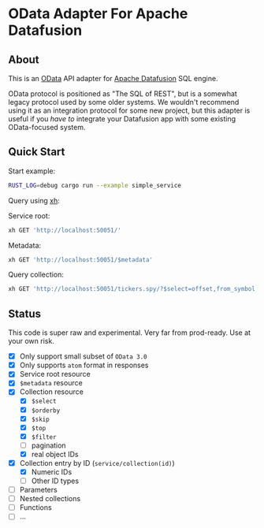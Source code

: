# OData Adapter For Apache Datafusion

## About
This is an [OData](https://www.odata.org/) API adapter for [Apache Datafusion](https://github.com/apache/arrow-datafusion) SQL engine.

OData protocol is positioned as "The SQL of REST", but is a somewhat legacy protocol used by some older systems. We wouldn't recommend using it as an integration protocol for some new project, but this adapter is useful if you *have to* integrate your Datafusion app with some existing OData-focused system.

## Quick Start
Start example:
```sh
RUST_LOG=debug cargo run --example simple_service
```

Query using [xh](https://github.com/ducaale/xh):

Service root:
```sh
xh GET 'http://localhost:50051/'
```

Metadata:
```sh
xh GET 'http://localhost:50051/$metadata'
```

Query collection:
```sh
xh GET 'http://localhost:50051/tickers.spy/?$select=offset,from_symbol,to_symbol,close&$top=5'
```

## Status
This code is super raw and experimental. Very far from prod-ready. Use at your own risk.

- [x] Only support small subset of `OData 3.0`
- [x] Only supports `atom` format in responses
- [x] Service root resource
- [x] `$metadata` resource
- [x] Collection resource
  - [x] `$select`
  - [x] `$orderby`
  - [x] `$skip`
  - [x] `$top`
  - [x] `$filter`
  - [ ] pagination
  - [x] real object IDs
- [x] Collection entry by ID (`service/collection(id)`)
  - [x] Numeric IDs
  - [ ] Other ID types
- [ ] Parameters
- [ ] Nested collections
- [ ] Functions
- [ ] ...
